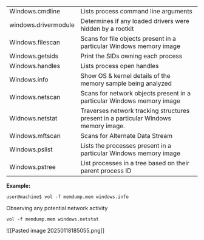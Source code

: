 
|   |   |
|---|---|
|Windows.cmdline|Lists process command line arguments|
|windows.drivermodule|Determines if any loaded drivers were hidden by a rootkit|
|Windows.filescan|Scans for file objects present in a particular Windows memory image|
|Windows.getsids|Print the SIDs owning each process|
|Windows.handles|Lists process open handles|
|Windows.info|Show OS & kernel details of the memory sample being analyzed|
|Windows.netscan|Scans for network objects present in a particular Windows memory image|
|Widnows.netstat|Traverses network tracking structures present in a particular Windows memory image.|
|Windows.mftscan|Scans for Alternate Data Stream|
|Windows.pslist|Lists the processes present in a particular Windows memory image|
|Windows.pstree|List processes in a tree based on their parent process ID|

**Example:**

```
user@machine$ vol -f memdump.mem windows.info
```

Observing any potential network activity
```
vol -f memdump.mem windows.netstat
```
![[Pasted image 20250118185055.png]]